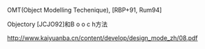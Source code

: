 OMT(Object Modelling Techenique), [RBP+91, Rum94]

Objectory [JCJO92]和B o o c h方法

http://www.kaiyuanba.cn/content/develop/design_mode_zh/08.pdf

